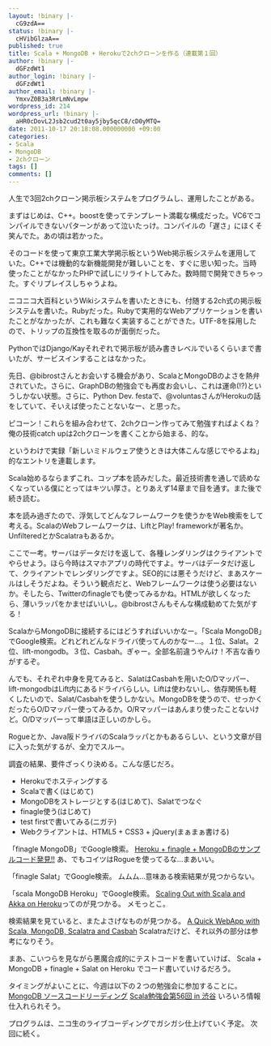 ```yaml
---
layout: !binary |-
  cG9zdA==
status: !binary |-
  cHVibGlzaA==
published: true
title: Scala + MongoDB + Herokuで2chクローンを作る（連載第１回）
author: !binary |-
  dGFzdWt1
author_login: !binary |-
  dGFzdWt1
author_email: !binary |-
  YmxvZ0B3a3RrLmNvLmpw
wordpress_id: 214
wordpress_url: !binary |-
  aHR0cDovL2Jsb2cud2t0ay5jby5qcC8/cD0yMTQ=
date: 2011-10-17 20:18:08.000000000 +09:00
categories:
- Scala
- MongoDB
- 2chクローン
tags: []
comments: []
---
```

人生で3回2chクローン掲示板システムをプログラムし、運用したことがある。

まずはじめは、C++。boostを使ってテンプレート満載な構成だった。VC6でコンパイルできないパターンがあって泣いたっけ。コンパイルの「遅さ」にほくそ笑んでた。あの頃は若かった。

そのコードを使って東京工業大学掲示板というWeb掲示板システムを運用していた。C++では機動的な新機能開発が難しいことを、すぐに思い知った。当時使ったことがなかったPHPで試しにリライトしてみた。数時間で開発できちゃった。すぐリプレイスしちゃうよね。

ニコニコ大百科というWikiシステムを書いたときにも、付随する2ch式の掲示板システムを書いた。Rubyだった。Rubyで実用的なWebアプリケーションを書いたことがなかったが、これも難なく実装することができた。UTF-8を採用したので、トリップの互換性を取るのが面倒だった。

PythonではDjango/Kayそれぞれで掲示板が読み書きレベルでいるくらいまで書いたが、サービスインすることはなかった。

先日、@bibrostさんとお会いする機会があり、ScalaとMongoDBのよさを熱弁されていた。さらに、GraphDBの勉強会でも再度お会いし、これは運命(!?)というしかない状態。さらに、Python Dev. festaで、@voluntasさんがHerokuの話をしていて、そいえば使ったことないなー、と思った。

ピコーン！これらを組み合わせて、2chクローン作ってみて勉強すればよくね？俺の技術catch upは2chクローンを書くことから始まる、的な。

というわけで実録「新しいミドルウェア使うときは大体こんな感じでやるよね」的なエントリを連載します。

Scala始めるならまずこれ、コップ本を読みだした。最近技術書を通しで読めなくなっている僕にとってはキツい厚さ。とりあえず14章まで目を通す。また後で続き読む。

本を読み過ぎたので、浮気してどんなフレームワークを使うかをWeb検索をして考える。ScalaのWebフレームワークは、LiftとPlay! frameworkが著名か。UnfilteredとかScalatraもあるか。

ここで一考。サーバはデータだけを返して、各種レンダリングはクライアントでやらせよう。ほら今時はスマホアプリの時代ですよ。サーバはデータだけ返して、クライアントでレンダリングですよ。SEO的には悪そうだけど、まあスケールはしそうだよね。そういう観点だと、Webフレームワークは使う必要はないか。そしたら、Twitterのfinagleでも使ってみるかね。HTMLが欲しくなったら、薄いラッパをかませばいいし。@bibrostさんもそんな構成勧めてた気がする！

ScalaからMongoDBに接続するにはどうすればいいかなー。「Scala MongoDB」でGoogle検索。どれどれどんなドライバ使ってんのかなー&hellip;。１位、Salat。２位、lift-mongodb。３位、Casbah。ぎゃー。全部名前違うやんけ！不吉な香りがするぞ。

んでも、それぞれ中身を見てみると、SalatはCasbahを用いたO/Dマッパー、lift-mongodbはLift内にあるドライバらしい。Liftは使わないし、依存関係も軽くしたいので、Salat/Casbahを使うしかない。MongoDBを使うので、せっかくだったらO/Dマッパー使ってみるか。O/Rマッパーはあんまり使ったことないけど。O/Dマッパーって単語は正しいのかしら。

Rogueとか、Java阪ドライバのScalaラッパとかもあるらしい、という文章が目に入った気がするが、全力でスルー。

調査の結果、要件ざっくり決める。こんな感じだろ。
<ul>
	<li>Herokuでホスティングする</li>
	<li>Scalaで書く(はじめて)</li>
	<li>MongoDBをストレージとする(はじめて)、Salatでつなぐ</li>
	<li>finagle使う(はじめて)</li>
	<li>test firstで書いてみる(ニガテ)</li>
	<li>Webクライアントは、HTML5 + CSS3 + jQuery(まぁまぁ書ける)</li>
</ul>
「finagle MongoDB」でGoogle検索。
<a href="https://github.com/robi42/heroku-finagle-rogue" target="_blank"> Heroku + finagle + MongoDBのサンプルコード発見!!</a>
あ、でもコイツはRogueを使ってるな&hellip;まあいい。

「finagle Salat」でGoogle検索。
ムムム&hellip;意味ある検索結果が見つからない。

「scala MongoDB Heroku」でGoogle検索。
<a href="http://devcenter.heroku.com/articles/scaling-out-with-scala-and-akka " target="_blank"> Scaling Out with Scala and Akka on Heroku</a>ってのが見つかる。
メモっとこ。

検索結果を見ていると、またよさげなものが見つかる。
<a href="http://janxspirit.blogspot.com/2011/01/quick-webb-app-with-scala-mongodb.html" target="_blank"> A Quick WebApp with Scala, MongoDB, Scalatra and Casbah</a>
Scalatraだけど、それ以外の部分は参考になりそう。

まあ、こいつらを見ながら悪魔合成的にテストコードを書いていけば、
Scala + MongoDB + finagle + Salat on Heroku
でコード書いていけるだろう。

タイミングがよいことに、今週は以下の２つの勉強会に参加することに。
<a href="http://atnd.org/events/20683" target="_blank">MongoDB ソースコードリーディング</a>
<a href="http://partake.in/events/23b82f44-aaed-4479-a2e3-488cfdabcce2" target="_blank">Scala勉強会第56回 in 渋谷</a>
いろいろ情報仕入れられそう。

プログラムは、ニコ生のライブコーディングでガシガシ仕上げていく予定。
次回に続く。
